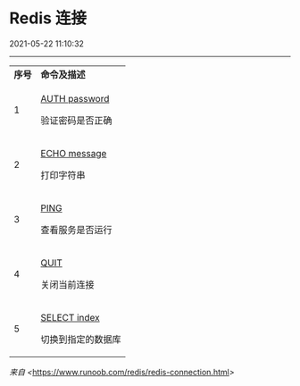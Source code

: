 ﻿# Redis 连接
2021-05-22 11:10:32
            
---


<table><tbody><tr class="odd"><td><strong>序号</strong></td><td><strong>命令及描述</strong></td></tr><tr class="even"><td>1</td><td><p><a href="https://www.runoob.com/redis/connection-auth.html">AUTH password</a></p><p>验证密码是否正确</p></td></tr><tr class="odd"><td>2</td><td><p><a href="https://www.runoob.com/redis/connection-echo.html">ECHO message</a></p><p>打印字符串</p></td></tr><tr class="even"><td>3</td><td><p><a href="https://www.runoob.com/redis/connection-ping.html">PING</a></p><p>查看服务是否运行</p></td></tr><tr class="odd"><td>4</td><td><p><a href="https://www.runoob.com/redis/connection-quit.html">QUIT</a></p><p>关闭当前连接</p></td></tr><tr class="even"><td>5</td><td><p><a href="https://www.runoob.com/redis/connection-select.html">SELECT index</a></p><p>切换到指定的数据库</p></td></tr></tbody></table>


*来自 <*<https://www.runoob.com/redis/redis-connection.html>*>*






